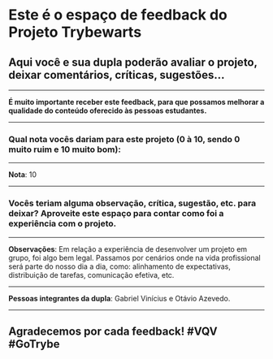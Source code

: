 # Este é o espaço de feedback do Projeto Trybewarts
## Aqui você e sua dupla poderão avaliar o projeto, deixar comentários, críticas, sugestões...

---

**É muito importante receber este feedback, para que possamos melhorar a qualidade do conteúdo oferecido às pessoas estudantes.**

---

### Qual nota vocês dariam para este projeto (0 à 10, sendo 0 muito ruim e 10 muito bom):

---

**Nota**: 10

---

### Vocês teriam alguma observação, crítica, sugestão, etc. para deixar? Aproveite este espaço para contar como foi a experiência com o projeto.

---

**Observações**: Em relação a experiência de desenvolver um projeto em grupo, foi algo bem legal. Passamos por cenários onde na vida profissional será parte do nosso dia a dia, como: alinhamento de expectativas, distribuição de tarefas, comunicação efetiva, etc. 

---

**Pessoas integrantes da dupla**: Gabriel Vinícius e Otávio Azevedo.

---

## Agradecemos por cada feedback! #VQV #GoTrybe
